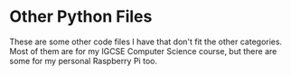 # Other Python Files
These are some other code files I have that don't fit the other categories.
Most of them are for my IGCSE Computer Science course, but there are some for my personal Raspberry Pi too.
